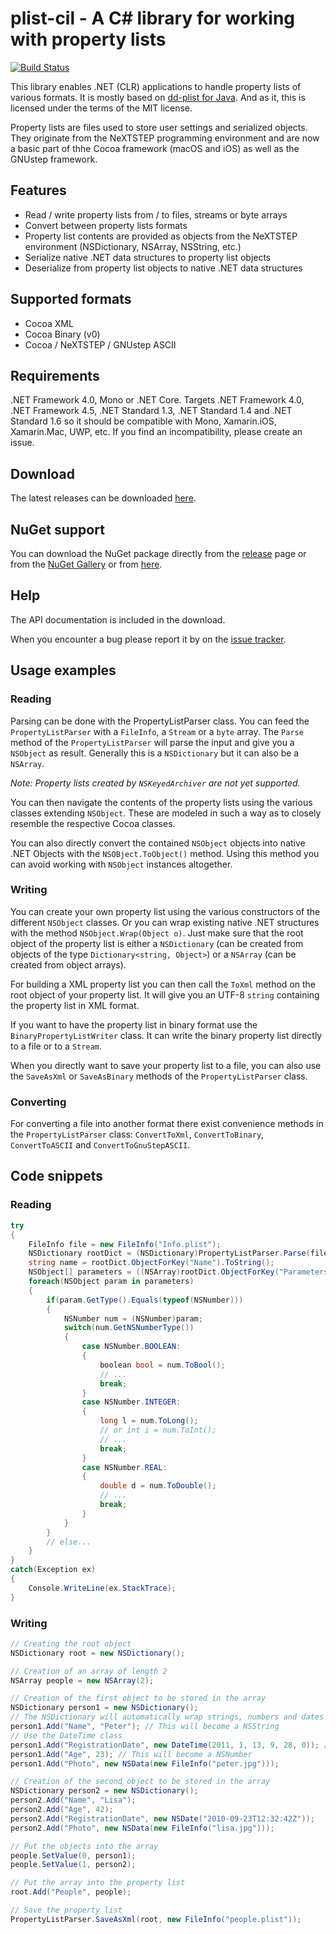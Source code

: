 # plist-cil - A C# library for working with property lists

[![Build Status](https://travis-ci.org/claunia/plist-cil.svg?branch=faster)](httsp://travis-ci.org/claunia/plist-cil)

This library enables .NET (CLR) applications to handle property lists of various formats.
It is mostly based on [dd-plist for Java](https://github.com/3breadt/dd-plist).
And as it, this is licensed under the terms of the MIT license.

Property lists are files used to store user settings and serialized objects.
They originate from the NeXTSTEP programming environment and are now a basic part of thhe Cocoa framework (macOS and iOS) as well as the GNUstep framework.

## Features

 * Read / write property lists from / to files, streams or byte arrays
 * Convert between property lists formats
 * Property list contents are provided as objects from the NeXTSTEP environment (NSDictionary, NSArray, NSString, etc.)
 * Serialize native .NET data structures to property list objects
 * Deserialize from property list objects to native .NET data structures

## Supported formats

* Cocoa XML
* Cocoa Binary (v0)
* Cocoa / NeXTSTEP / GNUstep ASCII

## Requirements
.NET Framework 4.0, Mono or .NET Core.
Targets .NET Framework 4.0, .NET Framework 4.5, .NET Standard 1.3, .NET Standard 1.4 and .NET Standard 1.6 so it should be compatible with Mono, Xamarin.iOS, Xamarin.Mac, UWP, etc.
If you find an incompatibility, please create an issue.

## Download

The latest releases can be downloaded [here](https://github.com/claunia/plist-cil/releases).

## NuGet support
You can download the NuGet package directly from the [release](https://github.com/claunia/plist-cil/releases) page or from the [NuGet Gallery](https://www.nuget.org/) or from [here](https://www.nuget.org/packages/plist-cil/).

## Help
The API documentation is included in the download.

When you encounter a bug please report it by on the [issue tracker](https://github.com/claunia/plist-cil/issues).

## Usage examples

### Reading

Parsing can be done with the PropertyListParser class. You can feed the `PropertyListParser` with a `FileInfo`, a `Stream` or a `byte` array.
The `Parse` method of the `PropertyListParser` will parse the input and give you a `NSObject` as result. Generally this is a `NSDictionary` but it can also be a `NSArray`.

_Note: Property lists created by `NSKeyedArchiver` are not yet supported._

You can then navigate the contents of the property lists using the various classes extending `NSObject`. These are modeled in such a way as to closely resemble the respective Cocoa classes.

You can also directly convert the contained `NSObject` objects into native .NET Objects with the `NSOBject.ToObject()` method. Using this method you can avoid working with `NSObject` instances altogether.

### Writing

You can create your own property list using the various constructors of the different `NSObject` classes. Or you can wrap existing native .NET structures with the method `NSObject.Wrap(Object o)`. Just make sure that the root object of the property list is either a `NSDictionary` (can be created from objects of the type `Dictionary<string, Object>`) or a `NSArray` (can be created from object arrays).

For building a XML property list you can then call the `ToXml` method on the root object of your property list. It will give you an UTF-8 `string` containing the property list in XML format.

If you want to have the property list in binary format use the `BinaryPropertyListWriter` class. It can write the binary property list directly to a file or to a `Stream`.

When you directly want to save your property list to a file, you can also use the `SaveAsXml` or `SaveAsBinary` methods of the `PropertyListParser` class.

### Converting

For converting a file into another format there exist convenience methods in the `PropertyListParser` class: `ConvertToXml`, `ConvertToBinary`, `ConvertToASCII` and `ConvertToGnuStepASCII`.

## Code snippets

### Reading

```csharp
try
{
	FileInfo file = new FileInfo("Info.plist");
	NSDictionary rootDict = (NSDictionary)PropertyListParser.Parse(file);
	string name = rootDict.ObjectForKey("Name").ToString();
	NSObject[] parameters = ((NSArray)rootDict.ObjectForKey("Parameters")).GetArray();
	foreach(NSObject param in parameters)
	{
		if(param.GetType().Equals(typeof(NSNumber)))
		{
			NSNumber num = (NSNumber)param;
			switch(num.GetNSNumberType())
			{
				case NSNumber.BOOLEAN:
				{
					boolean bool = num.ToBool();
					// ...
					break;
				}
				case NSNumber.INTEGER:
				{
					long l = num.ToLong();
					// or int i = num.ToInt();
					// ...
					break;
				}
				case NSNumber.REAL:
				{
					double d = num.ToDouble();
					// ...
					break;
				}
			}
		}
		// else...
	}
}
catch(Exception ex)
{
	Console.WriteLine(ex.StackTrace);
}
```

### Writing

```csharp
// Creating the root object
NSDictionary root = new NSDictionary();

// Creation of an array of length 2
NSArray people = new NSArray(2);

// Creation of the first object to be stored in the array
NSDictionary person1 = new NSDictionary();
// The NSDictionary will automatically wrap strings, numbers and dates in the respective NSObject subclasses
person1.Add("Name", "Peter"); // This will become a NSString
// Use the DateTime class
person1.Add("RegistrationDate", new DateTime(2011, 1, 13, 9, 28, 0)); // This will become a NSDate
person1.Add("Age", 23); // This will become a NSNumber
person1.Add("Photo", new NSData(new FileInfo("peter.jpg")));

// Creation of the second object to be stored in the array
NSDictionary person2 = new NSDictionary();
person2.Add("Name", "Lisa");
person2.Add("Age", 42);
person2.Add("RegistrationDate", new NSDate("2010-09-23T12:32:42Z"));
person2.Add("Photo", new NSData(new FileInfo("lisa.jpg")));

// Put the objects into the array
people.SetValue(0, person1);
people.SetValue(1, person2);

// Put the array into the property list
root.Add("People", people);

// Save the property list
PropertyListParser.SaveAsXml(root, new FileInfo("people.plist"));
```
